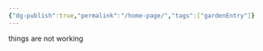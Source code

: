 ```yaml
---
{"dg-publish":true,"permalink":"/home-page/","tags":["gardenEntry"]}
---
```


things are not working

